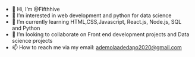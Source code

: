 - 👋 Hi, I’m @Fifthhive
- 👀 I’m interested in web development and python for data science
- 🌱 I’m currently learning HTML,CSS,Javascript, React.js, Node.js, SQL and Python
- 💞️ I’m looking to collaborate on Front end development projects and Data science projects 
- 📫 How to reach me via my email: ademolaadedapo2020@gmail.com

<!---
Fifthhive/Fifthhive is a ✨ special ✨ repository because its `README.md` (this file) appears on your GitHub profile.
You can click the Preview link to take a look at your changes.
--->

